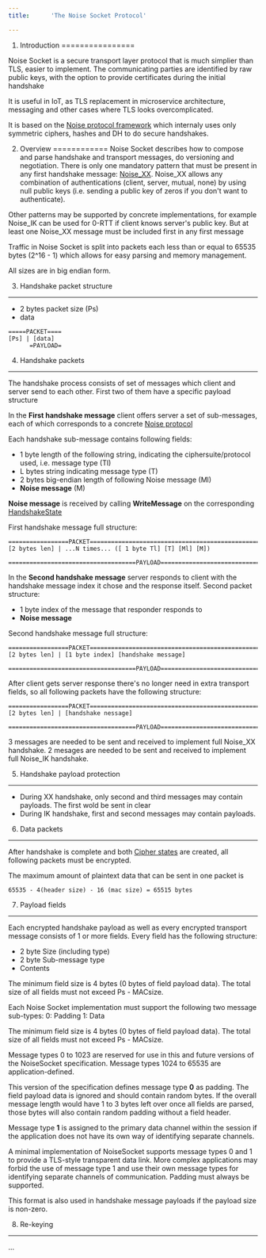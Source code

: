 ```yaml
---
title:      'The Noise Socket Protocol'

---
```



1. Introduction
================

Noise Socket is a secure transport layer protocol that is much simplier than TLS,
easier to implement.
The communicating parties are identified by raw public keys, with the option to provide certificates during the
initial handshake


It is useful in IoT, as TLS replacement in microservice architecture, messaging
and other cases where TLS looks overcomplicated.


It is based on the [Noise protocol framework](http://noiseprotocol.org) which
internaly uses only symmetric ciphers, hashes and DH to do secure handshakes.

2. Overview 
============ 
Noise Socket describes how to compose and parse handshake and transport messages, do versioning and negotiation.
There is only one mandatory pattern that must be present in any first handshake message: [Noise_XX](http://noiseprotocol.org/noise.html#interactive-patterns).
Noise_XX allows any combination of authentications (client, server, mutual, none) by using null
public keys (i.e. sending a public key of zeros if you don't want to authenticate).

Other patterns may be supported by concrete implementations, for example Noise_IK can be used for 0-RTT if client knows server's public key. But at least one Noise_XX message must be included first in any first message

Traffic in Noise Socket is split into packets each less than or equal to 65535 bytes (2^16 - 1) which allows for easy parsing and memory management.

All sizes are in big endian form.

3. Handshake packet structure
---------------------------

- 2 bytes packet size (Ps)
- data

```
=====PACKET====
[Ps] | [data] 
      =PAYLOAD=
```

4. Handshake packets
---------------------------

The handshake process consists of set of messages which client and server send to each other. First two of them have a specific payload structure

In the **First handshake message** client offers server a set of sub-messages, each of which corresponds to a concrete [Noise protocol](http://noiseprotocol.org/noise.html#protocol-names)

Each handshake sub-message contains following fields:
   - 1 byte length of the following string, indicating the ciphersuite/protocol used, i.e. message type (Tl)
   - L bytes string indicating message type (T)
   - 2 bytes big-endian length of following Noise message (Ml)
   - **Noise message** (M)

**Noise message** is received by calling **WriteMessage** on the corresponding [HandshakeState](http://noiseprotocol.org/noise.html#the-handshakestate-object)

First handshake message full structure:
```
=================PACKET=============================================================================
[2 bytes len] | ...N times... ([ 1 byte Tl] [T] [Ml] [M])
                ====================================PAYLOAD=========================================
```

 
In the **Second handshake message** server responds to client with the handshake message index it chose and the response itself.
Second packet structure:
 - 1 byte index of the message that responder responds to
 - **Noise message**
 
 
Second handshake message full structure:
 ```
=================PACKET=============================================================================
[2 bytes len] | [1 byte index] [handshake message]
                ====================================PAYLOAD=========================================
```

After client gets server response there's no longer need in extra transport fields, so all following packets have the following structure:

 ```
=================PACKET=============================================================================
[2 bytes len] | [handshake nessage]
                ====================================PAYLOAD=========================================
```
 
 
3 messages are needed to be sent and received to implement full Noise_XX handshake.
2 mesages  are needed to be sent and received to implement full Noise_IK handshake.

5. Handshake payload protection
---------------------
 - During XX handshake, only second and third messages may contain payloads. The first wold be sent in clear
 - During IK handshake, first and second messages may contain payloads.
 
6. Data packets
---------------------

After handshake is complete and both [Cipher states](http://noiseprotocol.org/noise.html#the-cipherstate-object) are created, all following packets must be encrypted.

The maximum amount of plaintext data that can be sent in one packet is

```
65535 - 4(header size) - 16 (mac size) = 65515 bytes
```

7. Payload fields
---------------------------
Each encrypted handshake payload as well as every encrypted transport message consists of 1 or more fields.
Every field has the following structure:

 - 2 byte Size (including type)
 - 2 byte Sub-message type
 - Contents
 
 The minimum field size is 4 bytes (0 bytes of field payload data).  The total size of all fields must not exceed Ps - MACsize.
 
 Each Noise Socket implementation must support the following two message sub-types:
 0: Padding
 1: Data

The minimum field size is 4 bytes (0 bytes of field payload data).  The total size of all fields must not exceed Ps - MACsize.

Message types 0 to 1023 are reserved for use in this and future versions of the NoiseSocket specification.  Message types 1024 to 65535 are application-defined.

This version of the specification defines message type **0** as padding.  The field payload data is ignored and should contain random bytes.  If the overall message length would have 1 to 3 bytes left over once all fields are parsed, those bytes will also contain random padding without a field header.

Message type **1** is assigned to the primary data channel within the session if the application does not have its own way of identifying separate channels.

A minimal implementation of NoiseSocket supports message types 0 and 1 to provide a TLS-style transparent data link.  More complex applications may forbid the use of message type 1 and use their own message types for identifying separate channels of communication.  Padding must always be supported.

This format is also used in handshake message payloads if the payload size is non-zero.

8. Re-keying
-------------------

...
